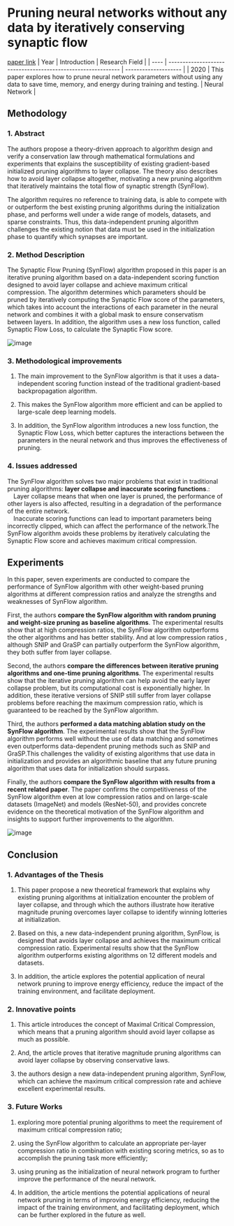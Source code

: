 # Pruning neural networks without any data by iteratively conserving synaptic flow
[paper link](https://arxiv.org/pdf/2006.05467.pdf) 
| Year | Introduction                                                         | Research Field                 |
| ---- | ------------------------------------------------------------ | -------------------- |
| 2020 | This paper explores how to prune neural network parameters without using any data to save time, memory, and energy during training and testing.         |  Neural Network         |

## Methodology

### 1. Abstract
The authors propose a theory-driven approach to algorithm design and verify a conservation law through mathematical formulations and experiments that explains the susceptibility of existing gradient-based initialized pruning algorithms to layer collapse. The theory also describes how to avoid layer collapse altogether, motivating a new pruning algorithm that iteratively maintains the total flow of synaptic strength (SynFlow). 

The algorithm requires no reference to training data, is able to compete with or outperform the best existing pruning algorithms during the initialization phase, and performs well under a wide range of models, datasets, and sparse constraints. Thus, this data-independent pruning algorithm challenges the existing notion that data must be used in the initialization phase to quantify which synapses are important.

### 2. Method Description 
The Synaptic Flow Pruning (SynFlow) algorithm proposed in this paper is an iterative pruning algorithm based on a data-independent scoring function designed to avoid layer collapse and achieve maximum critical compression. The algorithm determines which parameters should be pruned by iteratively computing the Synaptic Flow score of the parameters, which takes into account the interactions of each parameter in the neural network and combines it with a global mask to ensure conservatism between layers. In addition, the algorithm uses a new loss function, called Synaptic Flow Loss, to calculate the Synaptic Flow score.

![image](https://github.com/user-attachments/assets/5b3ce6e2-45b2-4763-907b-0ff22afee323)

### 3. Methodological improvements
  1. The main improvement to the SynFlow algorithm is that it uses a data-independent scoring function instead of the traditional gradient-based backpropagation algorithm.
  
  2. This makes the SynFlow algorithm more efficient and can be applied to large-scale deep learning models.
  
  3. In addition, the SynFlow algorithm introduces a new loss function, the Synaptic Flow Loss, which better captures the interactions between the parameters in the neural network and thus improves the effectiveness of pruning.
     
### 4. Issues addressed 
The SynFlow algorithm solves two major problems that exist in traditional pruning algorithms: **layer collapse and inaccurate scoring functions**.:
<br>&emsp;Layer collapse means that when one layer is pruned, the performance of other layers is also affected, resulting in a degradation of the performance of the entire network. 
<br>&emsp;Inaccurate scoring functions can lead to important parameters being incorrectly clipped, which can affect the performance of the network.The SynFlow algorithm avoids these problems by iteratively calculating the Synaptic Flow score and achieves maximum critical compression.

## Experiments
In this paper, seven experiments are conducted to compare the performance of SynFlow algorithm with other weight-based pruning algorithms at different compression ratios and analyze the strengths and weaknesses of SynFlow algorithm.

First, the authors **compare the SynFlow algorithm with random pruning and weight-size pruning as baseline algorithms**. The experimental results show that at high compression ratios, the SynFlow algorithm outperforms the other algorithms and has better stability. And at low compression ratios , although SNIP and GraSP can partially outperform the SynFlow algorithm, they both suffer from layer collapse.

Second, the authors **compare the differences between iterative pruning algorithms and one-time pruning algorithms**. The experimental results show that the iterative pruning algorithm can help avoid the early layer collapse problem, but its computational cost is exponentially higher. In addition, these iterative versions of SNIP still suffer from layer collapse problems before reaching the maximum compression ratio, which is guaranteed to be reached by the SynFlow algorithm.

Third, the authors **performed a data matching ablation study on the SynFlow algorithm**. The experimental results show that the SynFlow algorithm performs well without the use of data matching and sometimes even outperforms data-dependent pruning methods such as SNIP and GraSP.This challenges the validity of existing algorithms that use data in initialization and provides an algorithmic baseline that any future pruning algorithm that uses data for initialization should surpass.

Finally, the authors **compare the SynFlow algorithm with results from a recent related paper**. The paper confirms the competitiveness of the SynFlow algorithm even at low compression ratios and on large-scale datasets (ImageNet) and models (ResNet-50), and provides concrete evidence on the theoretical motivation of the SynFlow algorithm and insights to support further improvements to the algorithm. 

![image](https://github.com/user-attachments/assets/781140f0-8a8c-4d13-a375-96bdb5d4a9b9)

## Conclusion

### 1. Advantages of the Thesis
  1. This paper propose a new theoretical framework that explains why existing pruning algorithms at initialization encounter the problem of layer collapse, and through which the authors illustrate how iterative magnitude pruning overcomes layer collapse to identify winning lotteries at initialization.
  
  2. Based on this, a new data-independent pruning algorithm, SynFlow, is designed that avoids layer collapse and achieves the maximum critical compression ratio. Experimental results show that the SynFlow algorithm outperforms existing algorithms on 12 different models and datasets.
  
  3. In addition, the article explores the potential application of neural network pruning to improve energy efficiency, reduce the impact of the training environment, and facilitate deployment.

### 2. Innovative points
  1. This article introduces the concept of Maximal Critical Compression, which means that a pruning algorithm should avoid layer collapse as much as possible.
  
  2. And, the article proves that iterative magnitude pruning algorithms can avoid layer collapse by observing conservative laws.
  
  3. the authors design a new data-independent pruning algorithm, SynFlow, which can achieve the maximum critical compression rate and achieve excellent experimental results.

### 3. Future Works
  1. exploring more potential pruning algorithms to meet the requirement of maximum critical compression ratio;
  
  2. using the SynFlow algorithm to calculate an appropriate per-layer compression ratio in combination with existing scoring metrics, so as to accomplish the pruning task more efficiently; 
  
  3. using pruning as the initialization of neural network program to further improve the performance of the neural network.
  
  4. In addition, the article mentions the potential applications of neural network pruning in terms of improving energy efficiency, reducing the impact of the training environment, and facilitating deployment, which can be further explored in the future as well. 
